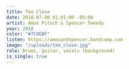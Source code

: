 ```yaml
---
title: Too Close
date: 2018-07-30 01:01:00 -05:00
artist: Amos Pitsch & Spencer Tweedy
year: 2018
color: "#7C9EBF"
listen: https://amosandspencer.bandcamp.com
image: "/uploads/too_close.jpg"
role: Drums, guitar, vocals (background)
is_single: true
---
```


